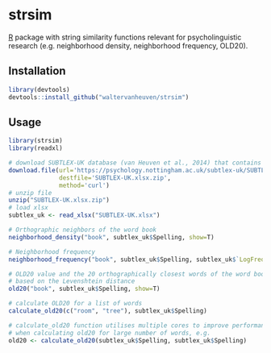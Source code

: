 # strsim

[R](https://www.r-project.org) package with string similarity functions relevant
for psycholinguistic research (e.g. neighborhood density, neighborhood frequency, OLD20).

## Installation

```R
library(devtools)
devtools::install_github("waltervanheuven/strsim")
```

## Usage

```R
library(strsim)
library(readxl)

# download SUBTLEX-UK database (van Heuven et al., 2014) that contains a large list of English words
download.file(url='https://psychology.nottingham.ac.uk/subtlex-uk/SUBTLEX-UK.xlsx.zip',
              destfile='SUBTLEX-UK.xlsx.zip',
              method='curl')
# unzip file              
unzip("SUBTLEX-UK.xlsx.zip")
# load xlsx
subtlex_uk <- read_xlsx("SUBTLEX-UK.xlsx")

# Orthographic neighbors of the word book
neighborhood_density("book", subtlex_uk$Spelling, show=T)

# Neighborhood frequency
neighborhood_frequency("book", subtlex_uk$Spelling, subtlex_uk$`LogFreq(Zipf)`, show=T)

# OLD20 value and the 20 orthographically closest words of the word book
# based on the Levenshtein distance
old20("book", subtlex_uk$Spelling, show=T)

# calculate OLD20 for a list of words
calculate_old20(c("room", "tree"), subtlex_uk$Spelling)

# calculate_old20 function utilises multiple cores to improve performance
# when calculating old20 for large number of words, e.g.
old20 <- calculate_old20(subtlex_uk$Spelling, subtlex_uk$Spelling)
```
